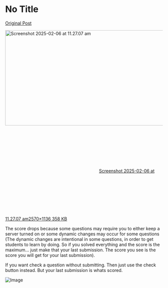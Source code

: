 # No Title

[Original Post](https://discourse.onlinedegree.iitm.ac.in/t/163247/141)

<p><div class="lightbox-wrapper"><a class="lightbox" href="https://europe1.discourse-cdn.com/flex013/uploads/iitm/original/3X/5/4/549b066a290c204c7468f501f107ef5eabe661f6.png" data-download-href="/uploads/short-url/c4sfk7QNgyUPkRyFwJueFRPaDbM.png?dl=1" title="Screenshot 2025-02-06 at 11.27.07 am" rel="noopener nofollow ugc"><img src="https://europe1.discourse-cdn.com/flex013/uploads/iitm/optimized/3X/5/4/549b066a290c204c7468f501f107ef5eabe661f6_2_690x304.png" alt="Screenshot 2025-02-06 at 11.27.07 am" data-base62-sha1="c4sfk7QNgyUPkRyFwJueFRPaDbM" width="690" height="304" srcset="https://europe1.discourse-cdn.com/flex013/uploads/iitm/optimized/3X/5/4/549b066a290c204c7468f501f107ef5eabe661f6_2_690x304.png, https://europe1.discourse-cdn.com/flex013/uploads/iitm/optimized/3X/5/4/549b066a290c204c7468f501f107ef5eabe661f6_2_1035x456.png 1.5x, https://europe1.discourse-cdn.com/flex013/uploads/iitm/optimized/3X/5/4/549b066a290c204c7468f501f107ef5eabe661f6_2_1380x608.png 2x" data-dominant-color="DFE3EE"><div class="meta"><svg class="fa d-icon d-icon-far-image svg-icon" aria-hidden="true"><use href="#far-image"></use></svg><span class="filename">Screenshot 2025-02-06 at 11.27.07 am</span><span class="informations">2570×1136 358 KB</span><svg class="fa d-icon d-icon-discourse-expand svg-icon" aria-hidden="true"><use href="#discourse-expand"></use></svg></div></a></div></p>
<p>The score drops because some questions may require you to either keep a server turned on or some dynamic changes may occur for some questions (The dynamic changes are intentional in some questions, in order to get students to learn by doing. So if you solved everything and the score is the maximum… just make that your last submission. The score you see is the score you will get for your last submission).</p>
<p>If you want check a question without submitting. Then just use the check button instead. But your last submission is whats scored.</p>

![Image](https://europe1.discourse-cdn.com/flex013/uploads/iitm/optimized/3X/5/4/549b066a290c204c7468f501f107ef5eabe661f6_2_690x304.png)